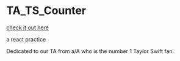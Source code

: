 # TA_TS_Counter

[check it out here](https://yu-huanwu.github.io/TA_TS_Counter/)

a react practice

Dedicated to our TA from a/A who is the number 1 Taylor Swift fan.
